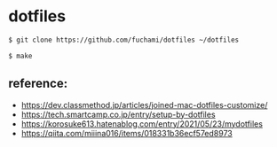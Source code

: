 # dotfiles

```bash
$ git clone https://github.com/fuchami/dotfiles ~/dotfiles

$ make

```

## reference:
- https://dev.classmethod.jp/articles/joined-mac-dotfiles-customize/
- https://tech.smartcamp.co.jp/entry/setup-by-dotfiles
- https://korosuke613.hatenablog.com/entry/2021/05/23/mydotfiles
- https://qiita.com/miiina016/items/018331b36ecf57ed8973

